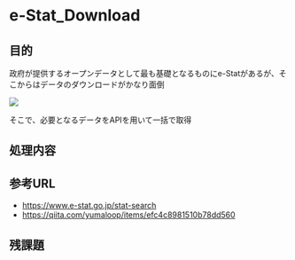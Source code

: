 # e-Stat_Download

## 目的

政府が提供するオープンデータとして最も基礎となるものにe-Statがあるが、そこからはデータのダウンロードがかなり面倒

![](https://www.e-stat.go.jp/sites/default/files/inline-images/e-stat_001_1.png)

そこで、必要となるデータをAPIを用いて一括で取得

## 処理内容

## 参考URL
* https://www.e-stat.go.jp/stat-search
* https://qiita.com/yumaloop/items/efc4c8981510b78dd560

## 残課題

